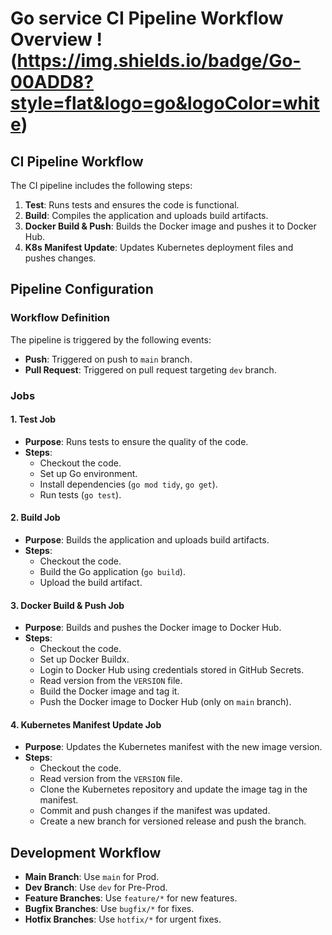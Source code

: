 # Go service CI Pipeline Workflow Overview  !(https://img.shields.io/badge/Go-00ADD8?style=flat&logo=go&logoColor=white)

## CI Pipeline Workflow

The CI pipeline includes the following steps:
1. **Test**: Runs tests and ensures the code is functional.
2. **Build**: Compiles the application and uploads build artifacts.
3. **Docker Build & Push**: Builds the Docker image and pushes it to Docker Hub.
4. **K8s Manifest Update**: Updates Kubernetes deployment files and pushes changes.

## Pipeline Configuration

### Workflow Definition
The pipeline is triggered by the following events:
- **Push**: Triggered on push to `main` branch.
- **Pull Request**: Triggered on pull request targeting `dev` branch.

### Jobs

#### 1. Test Job
- **Purpose**: Runs tests to ensure the quality of the code.
- **Steps**:
  - Checkout the code.
  - Set up Go environment.
  - Install dependencies (`go mod tidy`, `go get`).
  - Run tests (`go test`).

#### 2. Build Job
- **Purpose**: Builds the application and uploads build artifacts.
- **Steps**:
  - Checkout the code.
  - Build the Go application (`go build`).
  - Upload the build artifact.

#### 3. Docker Build & Push Job
- **Purpose**: Builds and pushes the Docker image to Docker Hub.
- **Steps**:
  - Checkout the code.
  - Set up Docker Buildx.
  - Login to Docker Hub using credentials stored in GitHub Secrets.
  - Read version from the `VERSION` file.
  - Build the Docker image and tag it.
  - Push the Docker image to Docker Hub (only on `main` branch).

#### 4. Kubernetes Manifest Update Job
- **Purpose**: Updates the Kubernetes manifest with the new image version.
- **Steps**:
  - Checkout the code.
  - Read version from the `VERSION` file.
  - Clone the Kubernetes repository and update the image tag in the manifest.
  - Commit and push changes if the manifest was updated.
  - Create a new branch for versioned release and push the branch.


## Development Workflow
- **Main Branch**: Use `main` for Prod.
- **Dev Branch**: Use `dev` for Pre-Prod.
- **Feature Branches**: Use `feature/*` for new features.
- **Bugfix Branches**: Use `bugfix/*` for fixes.
- **Hotfix Branches**: Use `hotfix/*` for urgent fixes.
